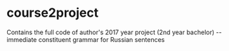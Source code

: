 # course2project
Contains the full code of author's 2017 year project (2nd year bachelor) -- immediate constituent grammar for Russian sentences

